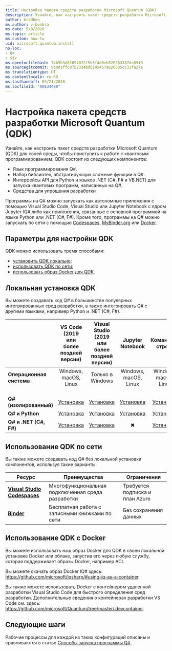 ```yaml
---
title: Настройка пакета средств разработки Microsoft Quantum (QDK)
description: Узнайте, как настроить пакет средств разработки Microsoft Quantum для разных сред.
author: bradben
ms.author: v-benbra
ms.date: 5/8/2020
ms.topic: article
ms.custom: how-to
uid: microsoft.quantum.install
no-loc:
- Q#
- $$v
ms.openlocfilehash: 74b9b3d8f694072f5b5f4d0eb520263387de8919
ms.sourcegitcommit: 9b0d1ffc8752334bd6145457a826505cc31fa27a
ms.translationtype: HT
ms.contentlocale: ru-RU
ms.lasthandoff: 09/21/2020
ms.locfileid: "90834488"
---
```

# <a name="setting-up-the-microsoft-quantum-development-kit-qdk"></a>Настройка пакета средств разработки Microsoft Quantum (QDK)

Узнайте, как настроить пакет средств разработки Microsoft Quantum (QDK) для своей среды, чтобы приступить к работе с квантовым программированием. QDK состоит из следующих компонентов:

- Язык программирования Q#.
- Набор библиотек, абстрагирующих сложные функции в Q#.
- Интерфейсы API для Python и языков .NET (C#, F# и VB.NET) для запуска квантовых программ, написанных на Q#.
- Средства для упрощения разработки

Программы на Q# можно запускать как автономные приложения с помощью Visual Studio Code, Visual Studio или Jupyter Notebook с ядром Jupyter IQ# либо как приложения, связанные с основной программой на языке Python или .NET (C#, F#). Кроме того, программы на Q# можно запускать по сети с помощью [Codespaces](https://online.visualstudio.com/), [MyBinder.org](https://mybinder.org/) или [Docker](#use-the-qdk-with-docker). 

## <a name="options-for-setting-up-the-qdk"></a>Параметры для настройки QDK

QDK можно использовать тремя способами:

- [установить QDK локально](#install-the-qdk-locally);
- [использовать QDK по сети](#use-the-qdk-online);
- [использовать образ Docker для QDK](#use-the-qdk-with-docker).

## <a name="install-the-qdk-locally"></a>Локальная установка QDK

Вы можете создавать код Q# в большинстве популярных интегрированных сред разработки, а также интегрировать Q# с другими языками, например Python и .NET (C#, F#).

|&nbsp; | **VS Code<br>(2019 или более поздней версии)**| **Visual Studio<br>(2019 или более поздней версии)** | **Jupyter Notebook** | **Командная строка**|
|:-----|:-----:|:-----:|:-----:|:-----:|
|**Операционная система** |Windows, macOS, Linux |Только в Windows |Windows, macOS, Linux |Windows, macOS, Linux |
|<br>**Q# (изолированный)** |<br>[Установка](xref:microsoft.quantum.install.standalone) |<br> [Установка](xref:microsoft.quantum.install.standalone)  |<br> [Установка](xref:microsoft.quantum.install.jupyter) |<br>[Установка](xref:microsoft.quantum.install.standalone)|
|**Q# и Python** |[Установка](xref:microsoft.quantum.install.python) |[Установка](xref:microsoft.quantum.install.python) |[Установка](xref:microsoft.quantum.install.jupyter) |[Установка](xref:microsoft.quantum.install.python) |
|**Q# и .NET (C#, F#)**|[Установка](xref:microsoft.quantum.install.cs) |[Установка](xref:microsoft.quantum.install.cs)|&#10006; |[Установка](xref:microsoft.quantum.install.cs) |

## <a name="use-the-qdk-online"></a>Использование QDK по сети

Вы также можете создавать код Q# без локальной установки компонентов, используя такие варианты:

|Ресурс|Преимущества|Ограничения|
|---|---|---|
|[**Visual Studio Codespaces**](xref:microsoft.quantum.install.standalone)|Многофункциональная подключенная среда разработки  |Требуется подписка и план Azure |
|[**Binder**](xref:microsoft.quantum.install.binder) | Бесплатная работа с записными книжками по сети |Без сохранения данных |

## <a name="use-the-qdk-with-docker"></a>Использование QDK с Docker

Вы можете использовать наш образ Docker для QDK в своей локальной установке Docker или облаке, запустив его через любую службу, которая поддерживает образы Docker, например ACI.

Вы можете скачать образ Docker IQ# здесь: https://github.com/microsoft/iqsharp/#using-iq-as-a-container. 

Вы также можете использовать Docker с контейнером удаленной разработки Visual Studio Code для быстрого определения сред разработки. Дополнительные сведения о контейнерах разработки VS Code см. здесь: https://github.com/microsoft/Quantum/tree/master/.devcontainer.

## <a name="next-steps"></a>Следующие шаги

Рабочие процессы для каждой из таких конфигураций описаны и сравниваются в статье [Способы запуска программы Q#](xref:microsoft.quantum.guide.host-programs).
